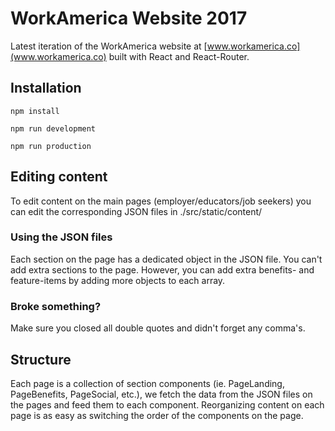 # WorkAmerica Website 2017
Latest iteration of the WorkAmerica website at [www.workamerica.co](www.workamerica.co) built with React and React-Router.

## Installation
```
npm install
```
```
npm run development
```
```
npm run production
```

## Editing content
To edit content on the main pages (employer/educators/job seekers) you can edit the corresponding JSON files in ./src/static/content/

### Using the JSON files
Each section on the page has a dedicated object in the JSON file. You can't add extra sections to the page. However, you can add extra benefits- and feature-items by adding more objects to each array.

### Broke something?
Make sure you closed all double quotes and didn't forget any comma's.

## Structure
Each page is a collection of section components (ie. PageLanding, PageBenefits, PageSocial, etc.), we fetch the data from the JSON files on the pages and feed them to each component. Reorganizing content on each page is as easy as switching the order of the components on the page.

